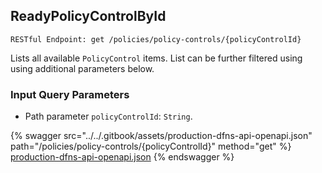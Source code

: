 
## ReadyPolicyControlById
`RESTful Endpoint: get /policies/policy-controls/{policyControlId}`

Lists all available `PolicyControl` items. List can be further filtered using using additional parameters below.

### Input Query Parameters
* Path parameter `policyControlId`: `String`.  
  


{% swagger src="../../.gitbook/assets/production-dfns-api-openapi.json" path="/policies/policy-controls/{policyControlId}" method="get" %}
[production-dfns-api-openapi.json](../../.gitbook/assets/production-dfns-api-openapi.json)
{% endswagger %}
